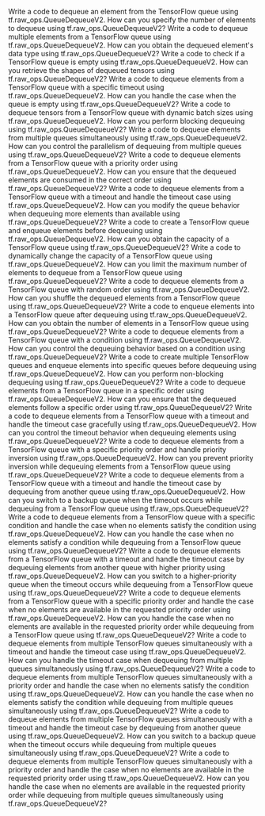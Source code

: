 Write a code to dequeue an element from the TensorFlow queue using tf.raw_ops.QueueDequeueV2.
How can you specify the number of elements to dequeue using tf.raw_ops.QueueDequeueV2?
Write a code to dequeue multiple elements from a TensorFlow queue using tf.raw_ops.QueueDequeueV2.
How can you obtain the dequeued element's data type using tf.raw_ops.QueueDequeueV2?
Write a code to check if a TensorFlow queue is empty using tf.raw_ops.QueueDequeueV2.
How can you retrieve the shapes of dequeued tensors using tf.raw_ops.QueueDequeueV2?
Write a code to dequeue elements from a TensorFlow queue with a specific timeout using tf.raw_ops.QueueDequeueV2.
How can you handle the case when the queue is empty using tf.raw_ops.QueueDequeueV2?
Write a code to dequeue tensors from a TensorFlow queue with dynamic batch sizes using tf.raw_ops.QueueDequeueV2.
How can you perform blocking dequeuing using tf.raw_ops.QueueDequeueV2?
Write a code to dequeue elements from multiple queues simultaneously using tf.raw_ops.QueueDequeueV2.
How can you control the parallelism of dequeuing from multiple queues using tf.raw_ops.QueueDequeueV2?
Write a code to dequeue elements from a TensorFlow queue with a priority order using tf.raw_ops.QueueDequeueV2.
How can you ensure that the dequeued elements are consumed in the correct order using tf.raw_ops.QueueDequeueV2?
Write a code to dequeue elements from a TensorFlow queue with a timeout and handle the timeout case using tf.raw_ops.QueueDequeueV2.
How can you modify the queue behavior when dequeuing more elements than available using tf.raw_ops.QueueDequeueV2?
Write a code to create a TensorFlow queue and enqueue elements before dequeuing using tf.raw_ops.QueueDequeueV2.
How can you obtain the capacity of a TensorFlow queue using tf.raw_ops.QueueDequeueV2?
Write a code to dynamically change the capacity of a TensorFlow queue using tf.raw_ops.QueueDequeueV2.
How can you limit the maximum number of elements to dequeue from a TensorFlow queue using tf.raw_ops.QueueDequeueV2?
Write a code to dequeue elements from a TensorFlow queue with random order using tf.raw_ops.QueueDequeueV2.
How can you shuffle the dequeued elements from a TensorFlow queue using tf.raw_ops.QueueDequeueV2?
Write a code to enqueue elements into a TensorFlow queue after dequeuing using tf.raw_ops.QueueDequeueV2.
How can you obtain the number of elements in a TensorFlow queue using tf.raw_ops.QueueDequeueV2?
Write a code to dequeue elements from a TensorFlow queue with a condition using tf.raw_ops.QueueDequeueV2.
How can you control the dequeuing behavior based on a condition using tf.raw_ops.QueueDequeueV2?
Write a code to create multiple TensorFlow queues and enqueue elements into specific queues before dequeuing using tf.raw_ops.QueueDequeueV2.
How can you perform non-blocking dequeuing using tf.raw_ops.QueueDequeueV2?
Write a code to dequeue elements from a TensorFlow queue in a specific order using tf.raw_ops.QueueDequeueV2.
How can you ensure that the dequeued elements follow a specific order using tf.raw_ops.QueueDequeueV2?
Write a code to dequeue elements from a TensorFlow queue with a timeout and handle the timeout case gracefully using tf.raw_ops.QueueDequeueV2.
How can you control the timeout behavior when dequeuing elements using tf.raw_ops.QueueDequeueV2?
Write a code to dequeue elements from a TensorFlow queue with a specific priority order and handle priority inversion using tf.raw_ops.QueueDequeueV2.
How can you prevent priority inversion while dequeuing elements from a TensorFlow queue using tf.raw_ops.QueueDequeueV2?
Write a code to dequeue elements from a TensorFlow queue with a timeout and handle the timeout case by dequeuing from another queue using tf.raw_ops.QueueDequeueV2.
How can you switch to a backup queue when the timeout occurs while dequeuing from a TensorFlow queue using tf.raw_ops.QueueDequeueV2?
Write a code to dequeue elements from a TensorFlow queue with a specific condition and handle the case when no elements satisfy the condition using tf.raw_ops.QueueDequeueV2.
How can you handle the case when no elements satisfy a condition while dequeuing from a TensorFlow queue using tf.raw_ops.QueueDequeueV2?
Write a code to dequeue elements from a TensorFlow queue with a timeout and handle the timeout case by dequeuing elements from another queue with higher priority using tf.raw_ops.QueueDequeueV2.
How can you switch to a higher-priority queue when the timeout occurs while dequeuing from a TensorFlow queue using tf.raw_ops.QueueDequeueV2?
Write a code to dequeue elements from a TensorFlow queue with a specific priority order and handle the case when no elements are available in the requested priority order using tf.raw_ops.QueueDequeueV2.
How can you handle the case when no elements are available in the requested priority order while dequeuing from a TensorFlow queue using tf.raw_ops.QueueDequeueV2?
Write a code to dequeue elements from multiple TensorFlow queues simultaneously with a timeout and handle the timeout case using tf.raw_ops.QueueDequeueV2.
How can you handle the timeout case when dequeuing from multiple queues simultaneously using tf.raw_ops.QueueDequeueV2?
Write a code to dequeue elements from multiple TensorFlow queues simultaneously with a priority order and handle the case when no elements satisfy the condition using tf.raw_ops.QueueDequeueV2.
How can you handle the case when no elements satisfy the condition while dequeuing from multiple queues simultaneously using tf.raw_ops.QueueDequeueV2?
Write a code to dequeue elements from multiple TensorFlow queues simultaneously with a timeout and handle the timeout case by dequeuing from another queue using tf.raw_ops.QueueDequeueV2.
How can you switch to a backup queue when the timeout occurs while dequeuing from multiple queues simultaneously using tf.raw_ops.QueueDequeueV2?
Write a code to dequeue elements from multiple TensorFlow queues simultaneously with a priority order and handle the case when no elements are available in the requested priority order using tf.raw_ops.QueueDequeueV2.
How can you handle the case when no elements are available in the requested priority order while dequeuing from multiple queues simultaneously using tf.raw_ops.QueueDequeueV2?